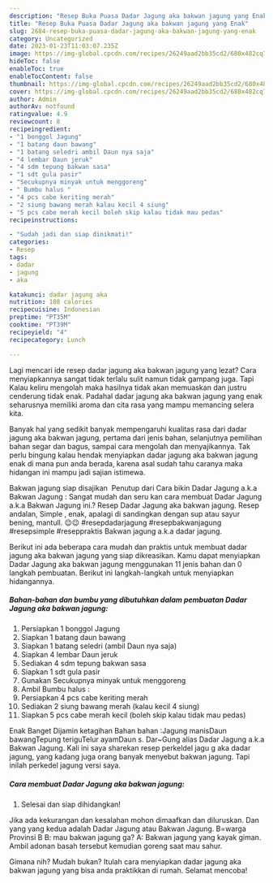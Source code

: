 ```yaml
---
description: "Resep Buka Puasa Dadar Jagung aka bakwan jagung yang Enak"
title: "Resep Buka Puasa Dadar Jagung aka bakwan jagung yang Enak"
slug: 2684-resep-buka-puasa-dadar-jagung-aka-bakwan-jagung-yang-enak
category: Uncategorized
date: 2023-01-23T11:03:07.235Z
image: https://img-global.cpcdn.com/recipes/26249aad2bb35cd2/680x482cq70/dadar-jagung-aka-bakwan-jagung-foto-resep-utama.jpg
hideToc: false
enableToc: true
enableTocContent: false
thumbnail: https://img-global.cpcdn.com/recipes/26249aad2bb35cd2/680x482cq70/dadar-jagung-aka-bakwan-jagung-foto-resep-utama.jpg
cover: https://img-global.cpcdn.com/recipes/26249aad2bb35cd2/680x482cq70/dadar-jagung-aka-bakwan-jagung-foto-resep-utama.jpg
author: Admin
authorAv: notfound
ratingvalue: 4.9
reviewcount: 8
recipeingredient:
- "1 bonggol Jagung"
- "1 batang daun bawang"
- "1 batang seledri ambil Daun nya saja"
- "4 lembar Daun jeruk"
- "4 sdm tepung bakwan sasa"
- "1 sdt gula pasir"
- "Secukupnya minyak untuk menggoreng"
- " Bumbu halus "
- "4 pcs cabe keriting merah"
- "2 siung bawang merah kalau kecil 4 siung"
- "5 pcs cabe merah kecil boleh skip kalau tidak mau pedas"
recipeinstructions:

- "Sudah jadi dan siap dinikmati!"
categories:
- Resep
tags:
- dadar
- jagung
- aka

katakunci: dadar jagung aka 
nutrition: 108 calories
recipecuisine: Indonesian
preptime: "PT35M"
cooktime: "PT39M"
recipeyield: "4"
recipecategory: Lunch

---
```



Lagi mencari ide resep dadar jagung aka bakwan jagung yang lezat? Cara menyiapkannya sangat tidak terlalu sulit namun tidak gampang juga. Tapi Kalau keliru mengolah maka hasilnya tidak akan memuaskan dan justru cenderung tidak enak. Padahal dadar jagung aka bakwan jagung yang enak seharusnya memiliki aroma dan cita rasa yang mampu memancing selera kita.


Banyak hal yang sedikit banyak mempengaruhi kualitas rasa dari dadar jagung aka bakwan jagung, pertama dari jenis bahan, selanjutnya pemilihan bahan segar dan bagus, sampai cara mengolah dan menyajikannya. Tak perlu bingung kalau hendak menyiapkan dadar jagung aka bakwan jagung enak di mana pun anda berada, karena asal sudah tahu caranya maka hidangan ini mampu jadi sajian istimewa.

Bakwan jagung siap disajikan ️ Penutup dari Cara bikin Dadar Jagung a.k.a Bakwan Jagung : Sangat mudah dan seru kan cara membuat Dadar Jagung a.k.a Bakwan Jagung ini.? Resep Dadar Jagung aka bakwan jagung. Resep andalan, Simple , enak, apalagi di sandingkan dengan sup atau sayur bening, mantull. 😉😉 #resepdadarjagung #resepbakwanjagung #resepsimple #reseppraktis Bakwan jagung a.k.a dadar jagung.


Berikut ini ada beberapa cara mudah dan praktis untuk membuat dadar jagung aka bakwan jagung yang siap dikreasikan. Kamu dapat menyiapkan Dadar Jagung aka bakwan jagung menggunakan 11 jenis bahan dan 0 langkah pembuatan. Berikut ini langkah-langkah untuk menyiapkan hidangannya.

<!--inarticleads1-->

##### Bahan-bahan dan bumbu yang dibutuhkan dalam pembuatan Dadar Jagung aka bakwan jagung:

1. Persiapkan 1 bonggol Jagung
1. Siapkan 1 batang daun bawang
1. Siapkan 1 batang seledri (ambil Daun nya saja)
1. Siapkan 4 lembar Daun jeruk
1. Sediakan 4 sdm tepung bakwan sasa
1. Siapkan 1 sdt gula pasir
1. Gunakan Secukupnya minyak untuk menggoreng
1. Ambil  Bumbu halus :
1. Persiapkan 4 pcs cabe keriting merah
1. Sediakan 2 siung bawang merah (kalau kecil 4 siung)
1. Siapkan 5 pcs cabe merah kecil (boleh skip kalau tidak mau pedas)


Enak Banget Dijamin ketagihan Bahan bahan :Jagung manisDaun bawangTepung teriguTelur ayamDaun s. Dar~Gung alias Dadar Jagung a.k.a Bakwan Jagung. Kali ini saya sharekan resep perkeldel jagu g aka dadar jagung, yang kadang juga orang banyak menyebut bakwan jagung. Tapi inilah perkedel jagung versi saya. 

<!--inarticleads2-->

##### Cara membuat Dadar Jagung aka bakwan jagung:


1. Selesai dan siap dihidangkan!

Jika ada kekurangan dan kesalahan mohon dimaafkan dan diluruskan. Dan yang yang kedua adalah Dadar Jagung atau Bakwan Jagung. B=warga Provinsi B B: mau bakwan jagung ga? A: Bakwan jagung yang kayak giman. Ambil adonan basah tersebut kemudian goreng saat mau sahur. 

Gimana nih? Mudah bukan? Itulah cara menyiapkan dadar jagung aka bakwan jagung yang bisa anda praktikkan di rumah. Selamat mencoba!
